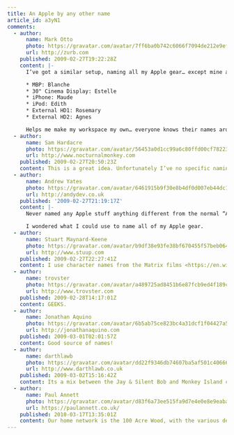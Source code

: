 ```yaml
---
title: An Apple by any other name
article_id: a3yN1
comments:
  - author:
      name: Mark Otto
      photo: https://gravatar.com/avatar/7ff6ba0b742c6066f7094de212e9efad
      url: http://zurb.com
    published: 2009-02-27T19:22:28Z
    content: |-
      I’ve got a similar setup, naming all my Apple gear… except mine are named after elderly women.

      * MBP: Blanche
      * 30" Cinema Display: Estelle
      * iPhone: Maude
      * iPod: Edith
      * External HD1: Rosemary
      * External HD2: Agnes

      Helps me make my workspace my own… everyone knows their names around the office, too :).
  - author:
      name: Sam Hardacre
      photo: https://gravatar.com/avatar/56453a0d1cc99a6c80ffd00cf7822302
      url: http://www.nocturnalmonkey.com
    published: 2009-02-27T20:50:23Z
    content: This is a great idea. Unfortunately I’ve no specific naming conventions with the exception of my external hard drives which I named after cartoon characters (Zim and GIR). I might stretch the cartoon naming convention out to my iPhone and other devices but I might try and find something a little more interesting :)
  - author:
      name: Andrew Yates
      photo: https://gravatar.com/avatar/6461915b9f30e8b4df0d007eb44dc13e
      url: http://andydev.co.uk
    published: '2009-02-27T21:19:17Z'
    content: |-
      Never named any Apple stuff anything different from the normal “Andrew Yates’ X”. Sounds a pretty cool idea, I like the HMS Discovery idea a lot.

      I wondered what I could use to name all of my Apple gear.
  - author:
      name: Stuart Maynard-Keene
      photo: https://gravatar.com/avatar/b9df38e93fe38bf670455f57beb064c6
      url: http://www.stuup.com
    published: 2009-02-27T22:27:41Z
    content: I use character names from the Matrix films <https://en.wikipedia.org/wiki/The_Matrix_character_names>
  - author:
      name: trovster
      photo: https://gravatar.com/avatar/a489725ad8451b6e87fcb9ed4f189cf9
      url: http://www.trovster.com
    published: 2009-02-28T14:17:01Z
    content: GEEKS.
  - author:
      name: Jonathan Aquino
      photo: https://gravatar.com/avatar/6b5ab75ce823bc4a31dcf1f04427a582
      url: http://jonathanaquino.com
    published: 2009-03-01T02:01:57Z
    content: Good source of names!
  - author:
      name: darthlawb
      photo: https://gravatar.com/avatar/dd22f9346db74607ba5af501c40666a3
      url: http://www.darthlawb.co.uk
    published: 2009-03-02T15:16:42Z
    content: Its a mix between the Jay & Silent Bob and Monkey Island characters for me.
  - author:
      name: Paul Annett
      photo: https://gravatar.com/avatar/d83f6a73ee515fa9d7e4e0e8e9eabac8
      url: https://paulannett.co.uk/
    published: 2010-03-17T13:35:01Z
    content: Our home network is the 100 Acre Wood, with the various devices being named after the characters who inhabit it.
---
```

